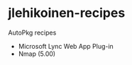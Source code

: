 jlehikoinen-recipes
===================

AutoPkg recipes

- Microsoft Lync Web App Plug-in
- Nmap (5.00) 
